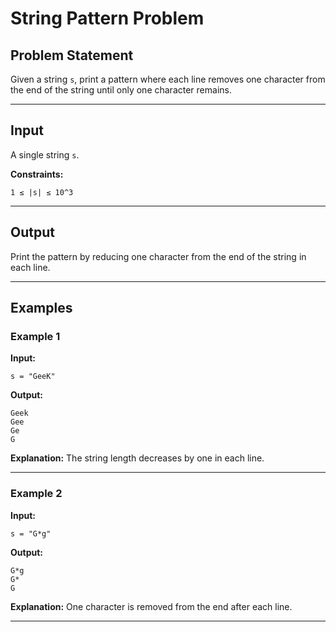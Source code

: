 # String Pattern Problem

## Problem Statement

Given a string `s`, print a pattern where each line removes one character from the end of the string until only one character remains.

---

## Input

A single string `s`.

**Constraints:**

```
1 ≤ |s| ≤ 10^3
```

---

## Output

Print the pattern by reducing one character from the end of the string in each line.

---

## Examples

### Example 1

**Input:**

```
s = "GeeK"
```

**Output:**

```
Geek
Gee
Ge
G
```

**Explanation:** The string length decreases by one in each line.

---

### Example 2

**Input:**

```
s = "G*g"
```

**Output:**

```
G*g
G*
G
```

**Explanation:** One character is removed from the end after each line.

---
